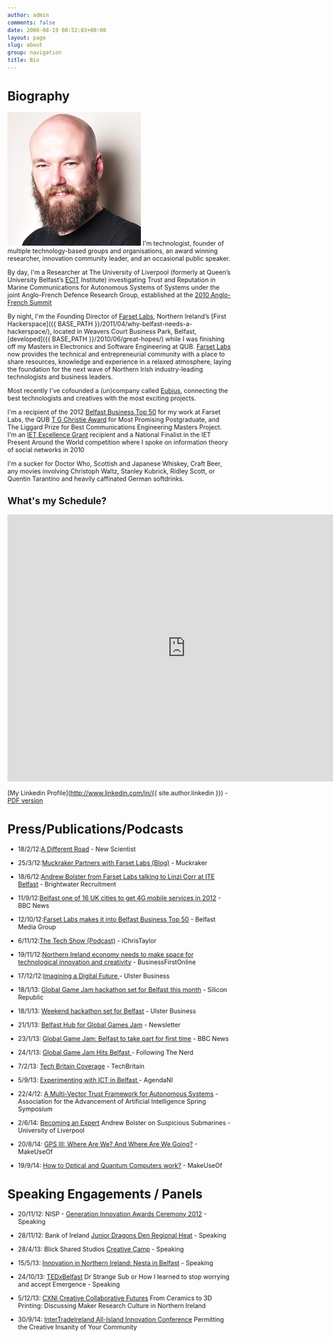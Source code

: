 ```yaml
---
author: admin
comments: false
date: 2008-08-19 00:52:03+00:00
layout: page
slug: about
group: navigation
title: Bio
---
```


# Biography

[![Me](/img/bolster_300.png)](/img/bolster_orig.png)
I'm technologist, founder of multiple technology-based groups and organisations, an award winning researcher, innovation community leader, and an occasional public speaker.

By day, I'm a Researcher at The University of Liverpool (formerly at Queen’s University Belfast’s [ECIT](http://ecit.qub.ac.uk) Institute) investigating Trust and Reputation in Marine Communications for Autonomous Systems of Systems under the joint Anglo-French Defence Research Group, established at the [2010 Anglo-French Summit](http://en.wikipedia.org/wiki/The_Lancaster_House_Treaties_%282010%29)

By night, I'm the Founding Director of [Farset Labs](http://farsetlabs.org.uk), Northern Ireland’s [First Hackerspace]({{ BASE_PATH }}/2011/04/why-belfast-needs-a-hackerspace/), located in Weavers Court Business Park, Belfast, [developed]({{ BASE_PATH }}/2010/06/great-hopes/) while I was finishing off my Masters in Electronics and Software Engineering at QUB. [Farset Labs](http://farsetlabs.org.uk) now provides the technical and entrepreneurial community with a place to share resources, knowledge and experience in a relaxed atmosphere, laying the foundation for the next wave of Northern Irish industry-leading technologists and business leaders.

Most recently I've cofounded a (un)company called [Eubius](http://eubius.com/), connecting the best technologists and creatives with the most exciting projects.

I'm a recipient of the 2012 [Belfast Business Top 50](http://belfastmediagroup.com/top50/15955-2/) for my work at Farset Labs, the QUB [T G Christie Award](http://www.qub.ac.uk/directorates/AcademicStudentAffairs/AcademicAffairs/ScholarshipsAwards/ScholarshipsAwardsHandbook/ScholarshipsandBursaries/PostgraduateScholarshipsAwards/FacultyofEngineeringandPhysicalSciences/) for Most Promising Postgraduate, and The Liggard Prize for Best Communications Engineering Masters Project. I'm an [IET Excellence Grant](http://conferences.theiet.org/achievement/-documents/brochure-2010.cfm) recipient and a National Finalist in the IET Present Around the World competition where I spoke on information theory of social networks in 2010  

I'm a sucker for Doctor Who, Scottish and Japanese Whiskey, Craft Beer, any movies involving Christoph Waltz, Stanley Kubrick, Ridley Scott, or Quentin Tarantino and heavily caffinated German softdrinks.

## What's my Schedule?

<iframe style="border-width: 0;" src="https://www.google.com/calendar/b/0/embed?src=me%40andrewbolster.info&amp;showTitle=0&amp;showPrint=0&amp;showCalendars=0&amp;mode=WEEK&amp;height=600&amp;wkst=2&amp;bgcolor=%23FFFFFF&amp;ctz=Europe%2FLondon" height="600" scrolling="no" width="800" frameborder="0"> </iframe>

[My Linkedin Profile](http://www.linkedin.com/in/{{ site.author.linkedin }}) - [PDF version](http://www.linkedin.com/profile?viewProfilePDF=&key=41510103)

# Press/Publications/Podcasts

	
  * 18/2/12:[A Different Road](http://www.sciencedirect.com/science/article/pii/S0262407912604485) - New Scientist

	
  * 25/3/12:[Muckraker Partners with Farset Labs (Blog)](http://muckraker.me/2012/03/25/announcing-the-muckrakers-partnership-with-farset-labs/) - Muckraker

	
  * 18/6/12:[Andrew Bolster from Farset Labs talking to Linzi Corr at ITE Belfast](http://www.youtube.com/watch?v=qeaN_2xU2hk) - Brightwater Recruitment

	
  * 11/9/12:[Belfast one of 16 UK cities to get 4G mobile services in 2012](http://www.bbc.co.uk/news/uk-northern-ireland-19558312) - BBC News

	
  * 12/10/12:[Farset Labs makes it into Belfast Business Top 50](http://belfastmediagroup.com/top50/belfast-business-top-50-list-2012/) - Belfast Media Group

	
  * 6/11/12:[The Tech Show (Podcast)](http://eamonnmallie.com/2012/11/tech-show-podcast-episode-26/) - iChrisTaylor

	
  * 19/11/12:[Northern Ireland economy needs to make space for technological innovation and creativity](http://www.businessfirstonline.co.uk/?p=10387) - BusinessFirstOnline

	
  * 17/12/12:[Imagining a Digital Future ](http://www.ulsterbusiness.com/articles/2012/12/17/imagining-a-digital-future)- Ulster Business

	
  * 18/1/13: [Global Game Jam hackathon set for Belfast this month](http://www.siliconrepublic.com/innovation/item/31099-global-game-jam-hackathon/) - Silicon Republic

	
  * 18/1/13: [Weekend hackathon set for Belfast](http://www.ulsterbusiness.com/articles/2013/01/18/weekend-hackathon-set-for-belfast) - Ulster Business

	
  * 21/1/13: [Belfast Hub for Global Games Jam](http://www.newsletter.co.uk/news/business/local-businesses/belfast-hub-for-global-games-jam-1-4705625) - Newsletter

	
  * 23/1/13: [Global Game Jam: Belfast to take part for first time](http://www.bbc.co.uk/news/uk-northern-ireland-21142798) - BBC News

	
  * 24/1/13: [Global Game Jam Hits Belfast ](http://www.followingthenerd.com/video-games/global-game-jam-hits-belfast/?utm_source=rss&utm_medium=rss&utm_campaign=global-game-jam-hits-belfast)- Following The Nerd

	
  * 7/2/13: [Tech Britain Coverage](http://techbritain.com/videos/watch/43) - TechBritain

	
  * 5/9/13: [Experimenting with ICT in Belfast ](http://www.agendani.com/experimenting-with-ict-in-belfast/)- AgendaNI

  * 22/4/12: [A Multi-Vector Trust Framework for Autonomous Systems](http://www.aaai.org/ocs/index.php/SSS/SSS14/paper/view/7697) - Association for the Advancement of Artificial Intelligence Spring Symposium

  * 2/6/14: [Becoming an Expert](http://news.liv.ac.uk/2014/06/02/becoming-an-expert-andrew-bolster-on-suspicious-submarines/) Andrew Bolster on Suspicious Submarines - University of Liverpool

  * 20/8/14: [GPS III: Where Are We? And Where Are We Going?](http://www.makeuseof.com/tag/gps-iii-going/) - MakeUseOf

  * 19/9/14: [How to Optical and Quantum Computers work?](http://www.makeuseof.com/tag/optical-quantum-computers-work/) - MakeUseOf



# Speaking Engagements / Panels

	
  * 20/11/12: NISP - [Generation Innovation Awards Ceremony 2012](http://www.nisp.co.uk/top-entrepreneurs-inspire-next-generation/) - Speaking

	
  * 28/11/12: Bank of Ireland [Junior Dragons Den Regional Heat](http://www.allaboutbusiness.org.uk/denlive/junior) - Speaking

	
  * 28/4/13: Blick Shared Studios [Creative Camp](http://www.creativecamp2013.com/) - Speaking

	
  * 15/5/13: [Innovation in Northern Ireland: Nesta in Belfast](http://www.nesta.org.uk/events/nesta_road_shows/assets/events/innovation_in_northern_ireland_nesta_in_belfast) - Speaking

	
  * 24/10/13: [TEDxBelfast](http://www.tedxbelfast.com/) Dr Strange Sub or How I learned to stop worrying and accept Emergence - Speaking

  * 5/12/13: [CXNI Creative Collaborative Futures](https://www.eventbrite.co.uk/e/cxni-creative-collaborative-futures-registration-9160616651) From Ceramics to 3D Printing: Discussing Maker Research Culture in Northern Ireland

  * 30/9/14: [InterTradeIreland All-Island Innovation Conference](http://www.ucd.ie/innovation/newsevents/events/2014/september/intertradeireland2014all-islandinnovationconference/) Permitting the Creative Insanity of Your Community
